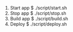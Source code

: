 1. Start app
    $ ./script/start.sh
2. Stop app
    $ ./script/stop.sh
3. Build app
    $ ./script/build.sh
4. Deploy
    $ ./script/deploy.sh
